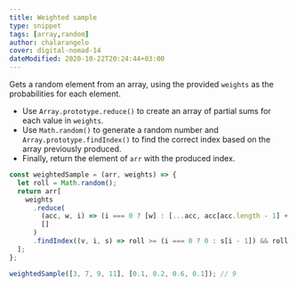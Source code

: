 ```yaml
---
title: Weighted sample
type: snippet
tags: [array,random]
author: chalarangelo
cover: digital-nomad-14
dateModified: 2020-10-22T20:24:44+03:00
---
```


Gets a random element from an array, using the provided `weights` as the probabilities for each element.

- Use `Array.prototype.reduce()` to create an array of partial sums for each value in `weights`.
- Use `Math.random()` to generate a random number and `Array.prototype.findIndex()` to find the correct index based on the array previously produced.
- Finally, return the element of `arr` with the produced index.

```js
const weightedSample = (arr, weights) => {
  let roll = Math.random();
  return arr[
    weights
      .reduce(
        (acc, w, i) => (i === 0 ? [w] : [...acc, acc[acc.length - 1] + w]),
        []
      )
      .findIndex((v, i, s) => roll >= (i === 0 ? 0 : s[i - 1]) && roll < v)
  ];
};
```

```js
weightedSample([3, 7, 9, 11], [0.1, 0.2, 0.6, 0.1]); // 9
```
